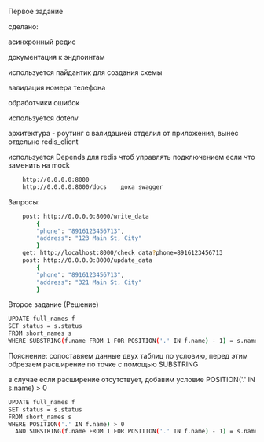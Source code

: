 <p>Первое задание</p>

<p>сделано:</p>
<p>асинхронный редис</p>
<p>документация к эндпоинтам</p>
<p>используется пайдантик для создания схемы</p>
<p>валидация номера телефона</p>
<p>обработчики ошибок</p>
<p>используется dotenv</p>
<p>архитектура - роутинг с валидацией отделил от приложения, вынес отдельно redis_client</p>
<p>используется Depends для redis чтоб управлять подключением если что заменить на mock</p>


```bash
    http://0.0.0.0:8000
    http://0.0.0.0:8000/docs    дока swagger
```
<p>Запросы:</p>

```bash
    post: http://0.0.0.0:8000/write_data 
        {
        "phone": "8916123456713",
        "address": "123 Main St, City"
        }
    get: http://localhost:8000/check_data?phone=8916123456713
    post: http://0.0.0.0:8000/update_data
        {
        "phone": "8916123456713",
        "address": "321 Main St, City"
        }
```

<p>Второе задание (Решение)</p>

```bash
UPDATE full_names f
SET status = s.status
FROM short_names s
WHERE SUBSTRING(f.name FROM 1 FOR POSITION('.' IN f.name) - 1) = s.name;
```
<p> Пояснение: сопоставяем данные двух таблиц по условию, перед этим обрезаем расширение по точке с помощью SUBSTRING</p>
<p> в случае если расширение отсутствует, добавим условие POSITION('.' IN s.name) > 0</p>

```bash
UPDATE full_names f
SET status = s.status
FROM short_names s
WHERE POSITION('.' IN f.name) > 0
  AND SUBSTRING(f.name FROM 1 FOR POSITION('.' IN f.name) - 1) = s.name;
```